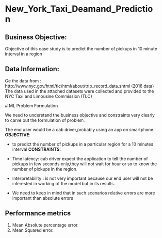 # New_York_Taxi_Deamand_Prediction

## Business Objective:
Objective of this case study is to predict the number of pickups in 10 minute interval in a region 

## Data Information:
<p>
Ge the data from : http://www.nyc.gov/html/tlc/html/about/trip_record_data.shtml (2016 data)
The data used in the attached datasets were collected and provided to the NYC Taxi and Limousine Commission (TLC) 
</p>
# ML Problem Formulation

We need to understand the business objective and constraints very clearly to carve out the formulation of problem.

The end user would be a cab driver,probably using an app on smartphone.
__OBJECTIVE__:

-  to predict the number of pickups in a particular region for a 10 minutes interval 
__CONSTRAINTS__:

- Time latency: cab driver expect the application to tell the number of pickups in few seconds only,they will not wait for hour or so to know the number of pickups in the region.

- Interpretability : is not very important because our end user will not be interested in working of the model but in its results.

- We need to keep in mind that in such scenarios relative errors are more important than absolute errors
## Performance metrics
1. Mean Absolute percentage error.
2. Mean Squared error.
